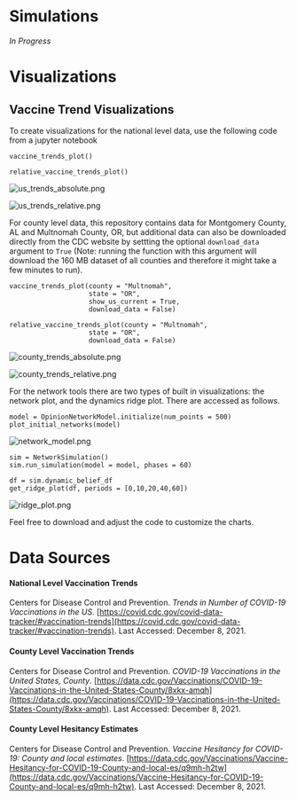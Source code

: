 # Simulations

*In Progress*

# Visualizations

## Vaccine Trend Visualizations

To create visualizations for the national level data, use the following code from a jupyter notebook

```
vaccine_trends_plot()

relative_vaccine_trends_plot()
```
![us_trends_absolute.png](https://github.com/annahaensch/VaccineHesitancy/blob/main/images/us_trends_absolute.png?raw=true)

![us_trends_relative.png](https://github.com/annahaensch/VaccineHesitancy/blob/main/images/us_trends_relative.png?raw=true)

For county level data, this repository contains data for Montgomery County, AL and Multnomah County, OR, but additional data can also be downloaded directly from the CDC website by settting the optional `download_data` argument to `True` (Note: running the function with this argument will download the 160 MB dataset of all counties and therefore it might take a few minutes to run). 
```
vaccine_trends_plot(county = "Multnomah", 
					state = "OR", 
					show_us_current = True,
					download_data = False)

relative_vaccine_trends_plot(county = "Multnomah",
					state = "OR",
					download_data = False)
```
![county_trends_absolute.png](https://github.com/annahaensch/VaccineHesitancy/blob/main/images/county_trends_absolute.png?raw=true)

![county_trends_relative.png](https://github.com/annahaensch/VaccineHesitancy/blob/main/images/county_trends_relative.png?raw=true)


For the network tools there are two types of built in visualizations: the network plot, and the dynamics ridge plot.  There are accessed as follows. 

```
model = OpinionNetworkModel.initialize(num_points = 500)
plot_initial_networks(model)
```
![network_model.png](https://github.com/annahaensch/VaccineHesitancy/blob/main/images/network_model.png?raw=true)

```
sim = NetworkSimulation()
sim.run_simulation(model = model, phases = 60)

df = sim.dynamic_belief_df
get_ridge_plot(df, periods = [0,10,20,40,60])
```

![ridge_plot.png](https://github.com/annahaensch/VaccineHesitancy/blob/main/images/ridge_plot.png?raw=true)

Feel free to download and adjust the code to customize the charts.

# Data Sources

#### National Level Vaccination Trends

Centers for Disease Control and Prevention. *Trends in Number of COVID-19 Vaccinations in the US*. [https://covid.cdc.gov/covid-data-tracker/#vaccination-trends](https://covid.cdc.gov/covid-data-tracker/#vaccination-trends). Last Accessed: December 8, 2021.

#### County Level Vaccination Trends

Centers for Disease Control and Prevention. *COVID-19 Vaccinations in the United States, County*. [https://data.cdc.gov/Vaccinations/COVID-19-Vaccinations-in-the-United-States-County/8xkx-amqh](https://data.cdc.gov/Vaccinations/COVID-19-Vaccinations-in-the-United-States-County/8xkx-amqh). Last Accessed: December 8, 2021.

#### County Level Hesitancy Estimates

Centers for Disease Control and Prevention. *Vaccine Hesitancy for COVID-19: County and local estimates*. [https://data.cdc.gov/Vaccinations/Vaccine-Hesitancy-for-COVID-19-County-and-local-es/q9mh-h2tw](https://data.cdc.gov/Vaccinations/Vaccine-Hesitancy-for-COVID-19-County-and-local-es/q9mh-h2tw). Last Accessed: December 8, 2021.
